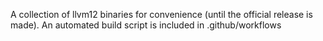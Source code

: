A collection of llvm12 binaries for convenience (until the official release is made).
An automated build script is included in .github/workflows